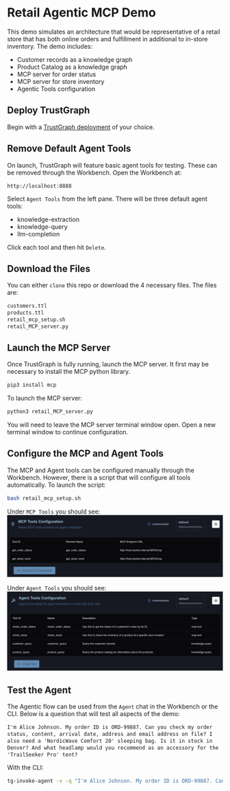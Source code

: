 # Retail Agentic MCP Demo

This demo simulates an architecture that would be representative of a retail store that has both online orders and fulfillment in additional to in-store inventory. The demo includes:
- Customer records as a knowledge graph
- Product Catalog as a knowledge graph
- MCP server for order status
- MCP server for store inventory
- Agentic Tools configuration

## Deploy TrustGraph

Begin with a [TrustGraph deployment](https://docs.trustgraph.ai/deployment/) of your choice.

## Remove Default Agent Tools

On launch, TrustGraph will feature basic agent tools for testing. These can be removed through the Workbench. Open the Workbench at:
```
http://localhost:8888
```

Select `Agent Tools` from the left pane. There will be three default agent tools:
- knowledge-extraction
- knowledge-query
- llm-completion

Click each tool and then hit `Delete`.

## Download the Files

You can either `clone` this repo or download the 4 necessary files. The files are:
```
customers.ttl
products.ttl
retail_mcp_setup.sh
retail_MCP_server.py
```

## Launch the MCP Server

Once TrustGraph is fully running, launch the MCP server. It first may be necessary to install the MCP python library.
```python
pip3 install mcp
```

To launch the MCP server:
```python
python3 retail_MCP_server.py
```

You will need to leave the MCP server terminal window open. Open a new terminal window to continue configuration.

## Configure the MCP and Agent Tools

The MCP and Agent tools can be configured manually through the Workbench. However, there is a script that will configure all tools automatically. To launch the script:
```bash
bash retail_mcp_setup.sh
```

Under `MCP Tools` you should see:
![MCP Tools](screenshots/mcp_config.png)

Under `Agent Tools` you should see:
![Agent Tools](screenshots/tools_config.png)

## Test the Agent

The Agentic flow can be used from the `Agent` chat in the Workbench or the CLI. Below is a question that will test all aspects of the demo:
```
I'm Alice Johnson. My order ID is ORD-99887. Can you check my order status, content, arrival date, address and email address on file? I also need a 'NordicWave Comfort 20' sleeping bag. Is it in stock in Denver? And what headlamp would you recommend as an accessory for the 'TrailSeeker Pro' tent?
```

With the CLI:
```bash
tg-invoke-agent -v -q "I'm Alice Johnson. My order ID is ORD-99887. Can you check my order status, content, arrival date, address, and email address on file? I also need a 'NordicWave Comfort 20' sleeping bag. Is it in stock in Denver? And what headlamp would you recommend as an accessory for the 'TrailSeeker Pro' tent?"
```

